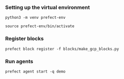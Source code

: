 ### Setting up the virtual environment

```
python3 -m venv prefect-env
```

```
source prefect-env/bin/activate
```

### Register blocks

```
prefect block register -f blocks/make_gcp_blocks.py
```

### Run agents

```
prefect agent start -q demo
```
